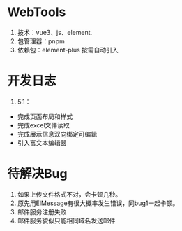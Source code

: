 # WebTools

1. 技术：vue3、js、element.
2. 包管理器：pnpm
3. 依赖包：element-plus 按需自动引入


# 开发日志
1. 5.1：
* 完成页面布局和样式
* 完成excel文件读取
* 完成展示信息双向绑定可编辑
* 引入富文本编辑器


# 待解决Bug
1. 如果上传文件格式不对，会卡顿几秒。
2. 原先用ElMessage有很大概率发生错误，同bug1一起卡顿。
3. 邮件服务注册失败
4. 邮件服务貌似只能相同域名发送邮件
